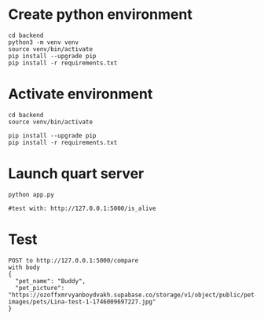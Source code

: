 


# Create python environment
```
cd backend
python3 -m venv venv
source venv/bin/activate
pip install --upgrade pip
pip install -r requirements.txt

```

# Activate environment
```
cd backend
source venv/bin/activate

pip install --upgrade pip
pip install -r requirements.txt

```

# Launch quart server
```
python app.py

#test with: http://127.0.0.1:5000/is_alive

```

# Test
```
POST to http://127.0.0.1:5000/compare
with body
{
  "pet_name": "Buddy",
  "pet_picture": "https://ozoffxmrvyanboydvakh.supabase.co/storage/v1/object/public/pet-images/pets/Lina-test-1-1746009697227.jpg"
}

```

